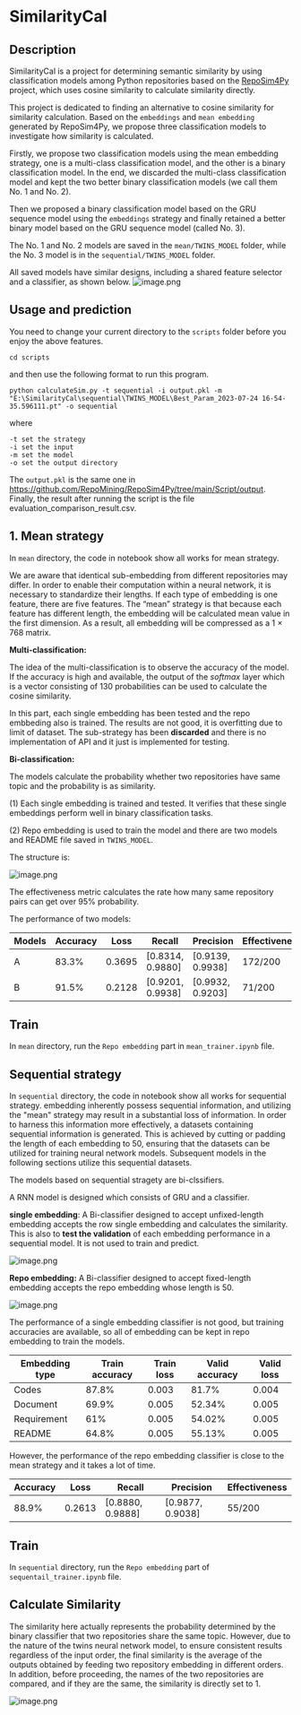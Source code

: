 # SimilarityCal
## Description
SimilarityCal is a project for determining semantic similarity by using classification models among Python repositories based on the [RepoSim4Py](https://github.com/RepoMining/RepoSim4Py) project, which uses cosine similarity to calculate similarity directly.

This project is dedicated to finding an alternative to cosine similarity for similarity calculation. Based on the ```embeddings``` and ```mean embedding``` generated by RepoSim4Py, we propose three classification models to investigate how similarity is calculated.

Firstly, we propose two classification models using the mean embedding strategy, one is a multi-class classification model, and the other is a binary classification model. In the end, we discarded the multi-class classification model and kept the two better binary classification models (we call them No. 1 and No. 2).

Then we proposed a binary classification model based on the GRU sequence model using the ```embeddings``` strategy and finally retained a better binary model based on the GRU sequence model (called No. 3).

The No. 1 and No. 2 models are saved in the ```mean/TWINS_MODEL``` folder, while the No. 3 model is in the ```sequential/TWINS_MODEL``` folder.

All saved models have similar designs, including a shared feature selector and a classifier, as shown below.
![image.png](./assets/image.png)

## Usage and prediction
You need to change your current directory to the ```scripts``` folder before you enjoy the above features.
```
cd scripts
```
and then use the following format to run this program.
```
python calculateSim.py -t sequential -i output.pkl -m "E:\SimilarityCal\sequential\TWINS_MODEL\Best_Param_2023-07-24 16-54-35.596111.pt" -o sequential
```
where
```
-t set the strategy
-i set the input
-m set the model
-o set the output directory
```
The ```output.pkl``` is the same one in https://github.com/RepoMining/RepoSim4Py/tree/main/Script/output.
Finally, the result after running the script is the file evaluation_comparison_result.csv.


## 1. Mean strategy

In ```mean``` directory, the code in notebook show all works for mean strategy.

We are aware that identical sub-embedding from different repositories may differ. In order to enable their computation within a neural network, it is necessary to standardize their lengths. If each type of embedding is one feature, there are five features. The “mean” strategy is that because each feature has different length, the embedding will be calculated mean value in the first dimension. As a result, all embedding will be compressed as a 1 × 768 matrix.


**Multi-classification:**

The idea of the multi-classification is to observe the accuracy of the model. If the accuracy is high and available, the output of the *softmax* layer which is a vector consisting of 130 probabilities can be used to calculate the cosine similarity.

In this part, each single embedding has been tested and the repo embbeding also is trained. The results are not good, it is overfitting due to limit of dataset.
The sub-strategy has been **discarded** and there is no implementation of API and it just is implemented for testing.


**Bi-classification:**

The models calculate the probability whether two repositories have same topic and the probability is as similarity.

(1) Each single embedding is trained and tested. It verifies that these single embeddings perform well in binary classification tasks.

(2) Repo embedding is used to train the model and there are two models and README file saved in ```TWINS_MODEL```.

The structure is:

![image.png](./assets/1691747644437-image.png)

The effectiveness metric calculates the rate how many same repository pairs can get over 95% probability.

The performance of two models:


| Models | Accuracy | Loss   | Recall           | Precision        | Effectiveness |
| -------- | ---------- | -------- | ------------------ | ------------------ | --------------- |
| A | 83.3%    | 0.3695 | [0.8314, 0.9880] | [0.9139, 0.9938] | 172/200       |
| B | 91.5%    | 0.2128 | [0.9201, 0.9938] | [0.9932, 0.9203] | 71/200        |


## Train
In ```mean``` directory, run the ```Repo embedding``` part in ```mean_trainer.ipynb``` file.


## Sequential strategy

In ```sequential``` directory, the code in notebook show all works for sequential strategy. embedding inherently possess sequential information, and utilizing the "mean" strategy may result in a substantial loss of information. In order to harness this information more effectively, a datasets containing sequential information is generated. This is achieved by cutting or padding the length of each embedding to 50, ensuring that the datasets can be utilized for training neural network models. Subsequent models in the following sections utilize this sequential datasets.

The models based on sequential stragety are bi-clssifiers.

A RNN model is designed which consists of GRU and a classifier.


**single embedding**: A Bi-classifier designed to accept unfixed-length embedding accepts the row single embedding and calculates the similarity. This is also to **test the validation** of each embedding performance in a sequential model. It is not used to train and predict.

![image.png](./assets/1691748118022-image.png)


**Repo embedding:** A Bi-classifier designed to accept fixed-length embedding accepts the repo embedding whose length is 50.

![image.png](./assets/1691748188851-image.png)


The performance of a single embedding classifier is not good, but training accuracies are available, so all of embedding can be kept in repo embedding to train the models.


| Embedding type | Train accuracy | Train loss | Valid accuracy | Valid loss |
|----------------|----------------| ------------ |----------------| ------------ |
| Codes          | 87.8%          | 0.003      | 81.7%          | 0.004      |
| Document       | 69.9%          | 0.005      | 52.34%         | 0.005      |
| Requirement    | 61%            | 0.005      | 54.02%         | 0.005      |
| README         | 64.8%          | 0.005      | 55.13%         | 0.005      |


However, the performance of the repo embedding classifier is close to the mean strategy and it takes a lot of time.


| Accuracy | Loss   | Recall           | Precision        | Effectiveness |
| ---------- | -------- |------------------| ------------------ | --------------- |
| 88.9%    | 0.2613 | [0.8880, 0.9888] | [0.9877, 0.9038] | 55/200        |


## Train
In ```sequential``` directory, run the ```Repo embedding``` part of ```sequentail_trainer.ipynb``` file.


## Calculate Similarity

The similarity here actually represents the probability determined by the binary classifier that two repositories share the same topic. However, due to the nature of the twins neural network model, to ensure consistent results regardless of the input order, the final similarity is the average of the outputs obtained by feeding two repository embedding in different orders. In addition, before proceeding, the names of the two repositories are compared, and if they are the same, the similarity is directly set to 1.

![image.png](./assets/1691748353138-image.png)
